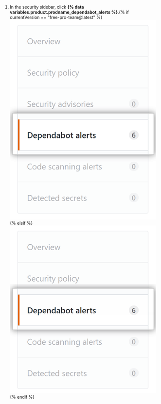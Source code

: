 1. In the security sidebar, click **{% data variables.product.prodname_dependabot_alerts %}**.{% if currentVersion == "free-pro-team@latest" %} ![{% data variables.product.prodname_dependabot_alerts %} tab](/assets/images/help/repository/dependabot-alerts-tab.png){% elsif %}![{% data variables.product.prodname_dependabot_alerts %} tab](/assets/images/enterprise/repository/dependabot-alerts-tab.png){% endif %}

